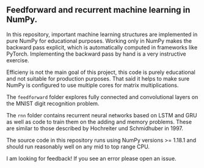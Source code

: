 Feedforward and recurrent machine learning in NumPy.
-----------------------------------------------------

In this repository, important machine learning structures are implemented 
in pure NumPy for educational purposes. Working only in NumPy makes the backward
pass explicit, which is automatically computed in frameworks like PyTorch.
Implementing the backward pass by hand is a very instructive exercise.

Efficieny is not the main goal of this project, this code is purely educational
and not suitable for production purposes. That said it helps to make sure
NumPy is configured to use multiple cores for matrix multiplications.

The ```feedforward``` folder explores fully connected and convolutional
layers on the MNIST digit recognition problem.

The ```rnn``` folder contains recurrent neural networks based on LSTM and
GRU as well as code to train them on the adding and memory problems. These are similar
to those described by Hochreiter und Schmidhuber in 1997.

The source code in this repository runs using NumPy versions >= 1.18.1
and should run reasonably well on any mid to top range CPU.

I am looking for feedback! If you see an error please open an issue.
